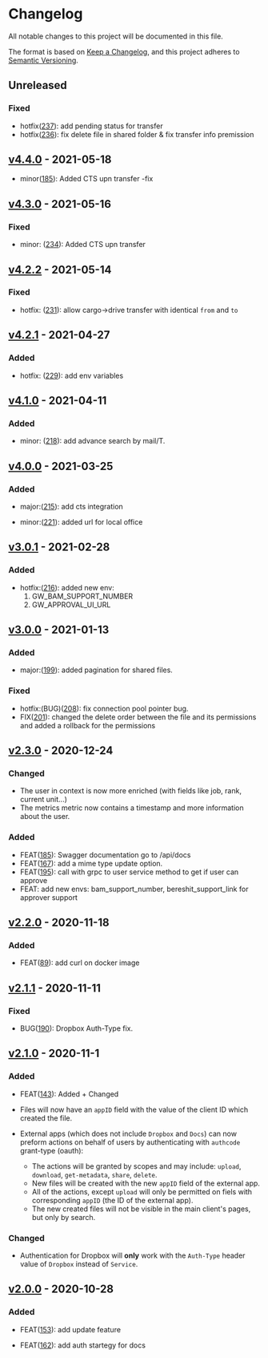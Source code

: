 # Changelog

All notable changes to this project will be documented in this file.

The format is based on [Keep a Changelog](https://keepachangelog.com/en/1.0.0/),
and this project adheres to [Semantic Versioning](https://semver.org/spec/v2.0.0.html).

## Unreleased
### Fixed

- hotfix([237](https://github.com/meateam/api-gateway/pull/237)): add pending status for transfer
- hotfix([236](https://github.com/meateam/api-gateway/pull/236)): fix delete file in shared folder & fix transfer info premission

## [v4.4.0] - 2021-05-18

- minor([185](https://github.com/meateam/api-gateway/pull/185)): Added CTS upn transfer -fix

## [v4.3.0] - 2021-05-16

### Fixed

- minor: ([234](https://github.com/meateam/api-gateway/pull/234)): Added CTS upn transfer

## [v4.2.2] - 2021-05-14

### Fixed

- hotfix: ([231](https://github.com/meateam/api-gateway/pull/231)): allow cargo->drive transfer with identical `from` and `to`

## [v4.2.1] - 2021-04-27

### Added

- hotfix: ([229](https://github.com/meateam/api-gateway/pull/229)): add env variables

## [v4.1.0] - 2021-04-11

### Added

- minor: ([218](https://github.com/meateam/api-gateway/pull/218)): add advance search by mail/T.

## [v4.0.0] - 2021-03-25

### Added

- major:([215](https://github.com/meateam/api-gateway/issues/215)): add cts integration

- minor:([221](https://github.com/meateam/api-gateway/pull/221)): added url for local office

## [v3.0.1] - 2021-02-28

### Added

- hotfix:([216](https://github.com/meateam/api-gateway/pull/216)): added new env:
  1. GW_BAM_SUPPORT_NUMBER
  2. GW_APPROVAL_UI_URL

## [v3.0.0] - 2021-01-13

### Added

- major:([199](https://github.com/meateam/api-gateway/pull/199)): added pagination for shared files.

### Fixed

- hotfix:(BUG)([208](https://github.com/meateam/api-gateway/pull/208)): fix connection pool pointer bug.
- FIX([201](https://github.com/meateam/api-gateway/issues/201)): changed the delete order between the file and its permissions and added a rollback for the permissions


## [v2.3.0] - 2020-12-24

### Changed

- The user in context is now more enriched (with fields like job, rank, current unit...)
- The metrics metric now contains a timestamp and more information about the user.

### Added

- FEAT([185](https://github.com/meateam/api-gateway/pull/185)): Swagger documentation go to /api/docs
- FEAT([167](https://github.com/meateam/api-gateway/pull/167)): add a mime type update option.
- FEAT([195](https://github.com/meateam/api-gateway/issues/195)): call with grpc to user service method to get if user can approve
- FEAT: add new envs: bam_support_number, bereshit_support_link for approver support

## [v2.2.0] - 2020-11-18

### Added

- FEAT([89](https://github.com/meateam/authentication-service/pull/89)): add curl on docker image

## [v2.1.1] - 2020-11-11

### Fixed

- BUG([190](https://github.com/meateam/api-gateway/pull/190)): Dropbox Auth-Type fix.

## [v2.1.0] - 2020-11-1

### Added

- FEAT([143](https://github.com/meateam/api-gateway/pull/143)): Added + Changed

- Files will now have an `appID` field with the value of the client ID which created the file.

- External apps (which does not include `Dropbox` and `Docs`) can now preform actions on behalf of users by authenticating with `authcode` grant-type (oauth):
  - The actions will be granted by scopes and may include: `upload`, `download`, `get-metadata`, `share`, `delete`.
  - New files will be created with the new `appID` field of the external app.
  - All of the actions, except `upload` will only be permitted on fiels with corresponding `appID` (the ID of the external app).
  - The new created files will not be visible in the main client's pages, but only by search.

### Changed

- Authentication for Dropbox will **only** work with the `Auth-Type` header value of `Dropbox` instead of `Service`.

## [v2.0.0] - 2020-10-28

### Added

- FEAT([153](https://github.com/meateam/api-gateway/pull/153)): add update feature

- FEAT([162](https://github.com/meateam/api-gateway/pull/162)): add auth startegy for docs

[unreleased]: https://github.com/meateam/api-gateway/compare/master...develop
[v4.4.0]: https://github.com/meateam/api-gateway/compare/v4.3.0...v4.4.0
[v4.3.0]: https://github.com/meateam/api-gateway/compare/v4.2.2...v4.3.0
[v4.2.2]: https://github.com/meateam/api-gateway/compare/v4.2.1...v4.2.2
[v4.2.1]: https://github.com/meateam/api-gateway/compare/v4.1.0...v4.2.1
[v4.1.0]: https://github.com/meateam/api-gateway/compare/v4.0.0...v4.1.0
[v4.0.0]: https://github.com/meateam/api-gateway/compare/v3.0.1...v4.0.0
[v3.0.1]: https://github.com/meateam/api-gateway/compare/v3.0.0...v3.0.1
[v3.0.0]: https://github.com/meateam/api-gateway/compare/v2.3.0...v3.0.0
[v2.3.0]: https://github.com/meateam/api-gateway/compare/v2.2.0...v2.3.0
[v2.2.0]: https://github.com/meateam/api-gateway/compare/v2.1.1...v2.2.0
[v2.1.1]: https://github.com/meateam/api-gateway/compare/v2.1.0...v2.1.1
[v2.1.0]: https://github.com/meateam/api-gateway/compare/v2.0.0...v2.1.0
[v2.0.0]: https://github.com/meateam/api-gateway/compare/v1.3...v2.0.0
